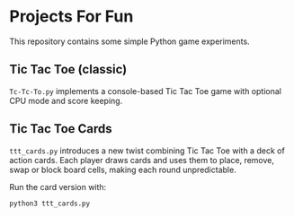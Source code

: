 # Projects For Fun

This repository contains some simple Python game experiments.

## Tic Tac Toe (classic)

`Tc-Tc-To.py` implements a console-based Tic Tac Toe game with optional CPU
mode and score keeping.

## Tic Tac Toe Cards

`ttt_cards.py` introduces a new twist combining Tic Tac Toe with a deck of
action cards. Each player draws cards and uses them to place, remove, swap or
block board cells, making each round unpredictable.

Run the card version with:

```bash
python3 ttt_cards.py
```


